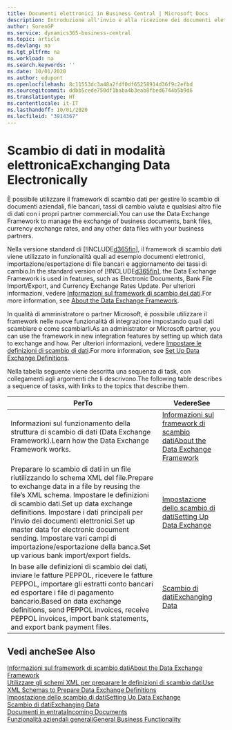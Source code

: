```yaml
---
title: Documenti elettronici in Business Central | Microsoft Docs
description: Introduzione all'invio e alla ricezione dei documenti elettronici in Business Central.
author: SorenGP
ms.service: dynamics365-business-central
ms.topic: article
ms.devlang: na
ms.tgt_pltfrm: na
ms.workload: na
ms.search.keywords: ''
ms.date: 10/01/2020
ms.author: edupont
ms.openlocfilehash: 8c11553dc3a48a2fdf0df65258914d36f9c2efbd
ms.sourcegitcommit: ddbb5cede750df1baba4b3eab8fbed6744b5b9d6
ms.translationtype: HT
ms.contentlocale: it-IT
ms.lasthandoff: 10/01/2020
ms.locfileid: "3914367"
---
```

# <a name="exchanging-data-electronically"></a><span data-ttu-id="eb5ab-103">Scambio di dati in modalità elettronica</span><span class="sxs-lookup"><span data-stu-id="eb5ab-103">Exchanging Data Electronically</span></span>
<span data-ttu-id="eb5ab-104">È possibile utilizzare il framework di scambio dati per gestire lo scambio di documenti aziendali, file bancari, tassi di cambio valuta e qualsiasi altro file di dati con i propri partner commerciali.</span><span class="sxs-lookup"><span data-stu-id="eb5ab-104">You can use the Data Exchange Framework to manage the exchange of business documents, bank files, currency exchange rates, and any other data files with your business partners.</span></span>

<span data-ttu-id="eb5ab-105">Nella versione standard di [!INCLUDE[d365fin](includes/d365fin_md.md)], il framework di scambio dati viene utilizzato in funzionalità quali ad esempio documenti elettronici, importazione/esportazione di file bancari e aggiornamento dei tassi di cambio.</span><span class="sxs-lookup"><span data-stu-id="eb5ab-105">In the standard version of [!INCLUDE[d365fin](includes/d365fin_md.md)], the Data Exchange Framework is used in features, such as Electronic Documents, Bank File Import/Export, and Currency Exchange Rates Update.</span></span> <span data-ttu-id="eb5ab-106">Per ulteriori informazioni, vedere [Informazioni sul framework di scambio dei dati](across-about-the-data-exchange-framework.md).</span><span class="sxs-lookup"><span data-stu-id="eb5ab-106">For more information, see [About the Data Exchange Framework](across-about-the-data-exchange-framework.md).</span></span>

<span data-ttu-id="eb5ab-107">In qualità di amministratore o partner Microsoft, è possibile utilizzare il framework nelle nuove funzionalità di integrazione impostando quali dati scambiare e come scambiarli.</span><span class="sxs-lookup"><span data-stu-id="eb5ab-107">As an administrator or Microsoft partner, you can use the framework in new integration features by setting up which data to exchange and how.</span></span> <span data-ttu-id="eb5ab-108">Per ulteriori informazioni, vedere [Impostare le definizioni di scambio di dati](across-how-to-set-up-data-exchange-definitions.md).</span><span class="sxs-lookup"><span data-stu-id="eb5ab-108">For more information, see [Set Up Data Exchange Definitions](across-how-to-set-up-data-exchange-definitions.md).</span></span>

<span data-ttu-id="eb5ab-109">Nella tabella seguente viene descritta una sequenza di task, con collegamenti agli argomenti che li descrivono.</span><span class="sxs-lookup"><span data-stu-id="eb5ab-109">The following table describes a sequence of tasks, with links to the topics that describe them.</span></span>  

|<span data-ttu-id="eb5ab-110">Per</span><span class="sxs-lookup"><span data-stu-id="eb5ab-110">To</span></span>|<span data-ttu-id="eb5ab-111">Vedere</span><span class="sxs-lookup"><span data-stu-id="eb5ab-111">See</span></span>|  
|--------|---------|  
|<span data-ttu-id="eb5ab-112">Informazioni sul funzionamento della struttura di scambio di dati (Data Exchange Framework).</span><span class="sxs-lookup"><span data-stu-id="eb5ab-112">Learn how the Data Exchange Framework works.</span></span>|[<span data-ttu-id="eb5ab-113">Informazioni sul framework di scambio dati</span><span class="sxs-lookup"><span data-stu-id="eb5ab-113">About the Data Exchange Framework</span></span>](across-about-the-data-exchange-framework.md)|  
|<span data-ttu-id="eb5ab-114">Preparare lo scambio di dati in un file riutilizzando lo schema XML del file.</span><span class="sxs-lookup"><span data-stu-id="eb5ab-114">Prepare to exchange data in a file by reusing the file’s XML schema.</span></span> <span data-ttu-id="eb5ab-115">Impostare le definizioni di scambio dati.</span><span class="sxs-lookup"><span data-stu-id="eb5ab-115">Set up data exchange definitions.</span></span> <span data-ttu-id="eb5ab-116">Impostare i dati principali per l'invio dei documenti elettronici.</span><span class="sxs-lookup"><span data-stu-id="eb5ab-116">Set up master data for electronic document sending.</span></span> <span data-ttu-id="eb5ab-117">Impostare vari campi di importazione/esportazione della banca.</span><span class="sxs-lookup"><span data-stu-id="eb5ab-117">Set up various bank import/export fields.</span></span>|[<span data-ttu-id="eb5ab-118">Impostazione dello scambio di dati</span><span class="sxs-lookup"><span data-stu-id="eb5ab-118">Setting Up Data Exchange</span></span>](across-set-up-data-exchange.md)|  
|<span data-ttu-id="eb5ab-119">In base alle definizioni di scambio dei dati, inviare le fatture PEPPOL, ricevere le fatture PEPPOL, importare gli estratti conto bancari ed esportare i file di pagamento bancario.</span><span class="sxs-lookup"><span data-stu-id="eb5ab-119">Based on data exchange definitions, send PEPPOL invoices, receive PEPPOL invoices, import bank statements, and export bank payment files.</span></span>|[<span data-ttu-id="eb5ab-120">Scambio di dati</span><span class="sxs-lookup"><span data-stu-id="eb5ab-120">Exchanging Data</span></span>](across-exchange-data.md)|  

## <a name="see-also"></a><span data-ttu-id="eb5ab-121">Vedi anche</span><span class="sxs-lookup"><span data-stu-id="eb5ab-121">See Also</span></span>  
[<span data-ttu-id="eb5ab-122">Informazioni sul framework di scambio dati</span><span class="sxs-lookup"><span data-stu-id="eb5ab-122">About the Data Exchange Framework</span></span>](across-about-the-data-exchange-framework.md)  
[<span data-ttu-id="eb5ab-123">Utilizzare gli schemi XML per preparare le definizioni di scambio dati</span><span class="sxs-lookup"><span data-stu-id="eb5ab-123">Use XML Schemas to Prepare Data Exchange Definitions</span></span>](across-how-to-use-xml-schemas-to-prepare-data-exchange-definitions.md)  
[<span data-ttu-id="eb5ab-124">Impostazione dello scambio di dati</span><span class="sxs-lookup"><span data-stu-id="eb5ab-124">Setting Up Data Exchange</span></span>](across-set-up-data-exchange.md)  
[<span data-ttu-id="eb5ab-125">Scambio di dati</span><span class="sxs-lookup"><span data-stu-id="eb5ab-125">Exchanging Data</span></span>](across-exchange-data.md)  
[<span data-ttu-id="eb5ab-126">Documenti in entrata</span><span class="sxs-lookup"><span data-stu-id="eb5ab-126">Incoming Documents</span></span>](across-income-documents.md)  
[<span data-ttu-id="eb5ab-127">Funzionalità aziendali generali</span><span class="sxs-lookup"><span data-stu-id="eb5ab-127">General Business Functionality</span></span>](ui-across-business-areas.md)
